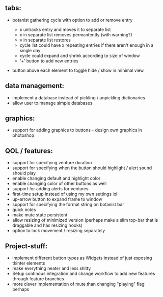 ## tabs:
* botanist gathering cycle with option to add or remove entry
   * x untracks entry and moves it to separate list
   * x in separate list removes permantently (with warning?)
   * v in separate list restores
   * cycle list could have x repeating entries if there aren't enough in a single day
   * cycle could expand and shrink according to size of window
   * '+' button to add new entries

* button above each element to toggle hide / show in minimal view

## data management:
* implement a database instead of pickling / unpickling dictionaries
* allow user to manage simple databases


## graphics:
* support for adding graphics to buttons - design own graphics in photoshop

## QOL / features:
* support for specifying venture duration
* support for specifying when the button should highlight / alert sound should play
* enable changing default and highlight color
* enable changing color of other buttons as well
* support for adding alerts for ventures
* first-time setup instead of using my own settings lol
* up-arrow button to expand frame to window
* support for specifying the format string on botanist bar
* quick notes
* make mute state persistent
* allow resizing of minimized version (perhaps make a slim top-bar that is draggable and has resizing hooks)
* option to lock movement / resizing separately


## Project-stuff:
* implement different button types as Widgets instead of just exposing tkinter elements
* make everything neater and less shitty
* Setup continous integration and change workflow to add new features through feature branches 
* more clever implementation of mute than changing "playing" flag perhaps
